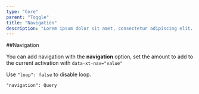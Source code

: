 ```yaml
---
type: "Core"
parent: "Toggle"
title: "Navigation"
description: "Lorem ipsum dolor sit amet, consectetur adipiscing elit. Nunc tempus laoreet leo sit amet iaculis."
---
```


##Navigation

You can add navigation with the **navigation** option, set the amount to add to the current activation with `data-xt-nav="value"`

Use `"loop": false` to disable loop.

`"navigation": Query`

<demo>
  <demovanilla src="inline/core/toggle/navigation">
  </demovanilla>
</demo>
